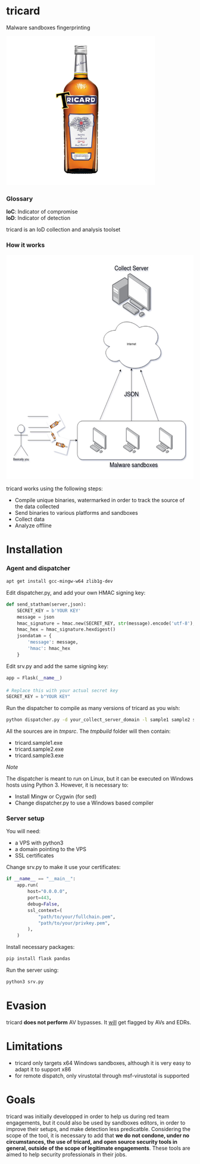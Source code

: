 # tricard
Malware sandboxes fingerprinting

<img src="https://github.com/therealunicornsecurity/tricard/blob/main/img/tricard.jpg?raw=true" width="400" height="400">


### Glossary

__IoC__: Indicator of compromise  
__IoD__: Indicator of detection

tricard is an IoD collection and analysis toolset

### How it works

<img src="https://github.com/therealunicornsecurity/tricard/blob/main/img/tricard_graph.jpg?raw=true" width="600" height="600">

tricard works using the following steps:

- Compile unique binaries, watermarked in order to track the source of the data collected
- Send binaries to various platforms and sandboxes
- Collect data
- Analyze offline



Installation
======

### Agent and dispatcher



```bash
apt get install gcc-mingw-w64 zlib1g-dev
```

Edit dispatcher.py, and add your own HMAC signing key:

```python
def send_statham(server,json):
    SECRET_KEY = b'YOUR KEY'
    message = json
    hmac_signature = hmac.new(SECRET_KEY, str(message).encode('utf-8'), hashlib.sha256)
    hmac_hex = hmac_signature.hexdigest()
    jsondatam = {
        'message': message,
        'hmac': hmac_hex
    }
```

Edit srv.py and add the same signing key:

```python
app = Flask(__name__)

# Replace this with your actual secret key
SECRET_KEY = b"YOUR KEY"
```

Run the dispatcher to compile as many versions of tricard as you wish:

```bash
python dispatcher.py -d your_collect_server_domain -l sample1 sample2 sample3 ....
```

All the sources are in *tmpsrc*. The *tmpbuild* folder will then contain:

- tricard.sample1.exe
- tricard.sample2.exe
- tricard.sample3.exe

*Note*

The dispatcher is meant to run on Linux, but it can be executed on Windows hosts using Python 3. However, it is necessary to:

* Install Mingw or Cygwin (for sed)
* Change dispatcher.py to use a Windows based compiler

### Server setup

You will need:

- a VPS with python3
- a domain pointing to the VPS
- SSL certificates

Change srv.py to make it use your certificates:

```python
if __name__ == "__main__":
    app.run(
        host="0.0.0.0",
        port=443,
        debug=False,
        ssl_context=(
            "path/to/your/fullchain.pem",
            "path/to/your/privkey.pem",
        ),
    )

```

Install necessary packages:

```bash
pip install flask pandas
```

Run the server using:

```bash
python3 srv.py
```

Evasion
======

tricard **does not perform** AV bypasses. It <ins>will</ins> get flagged by AVs and EDRs.

Limitations
======

- tricard only targets x64 Windows sandboxes, although it is very easy to adapt it to support x86
- for remote dispatch, only virustotal through msf-virustotal is supported

Goals
======

tricard was initially developped in order to help us during red team engagements, but it could also be used by sandboxes editors, in order to improve their setups, and make detection less predicatble. Considering the scope of the tool, it is necessary to add that **we do not condone, under no circumstances, the use of tricard, and open source security tools in general, outside of the scope of legitimate engagements**. These tools are aimed to help security professionals in their jobs. 
